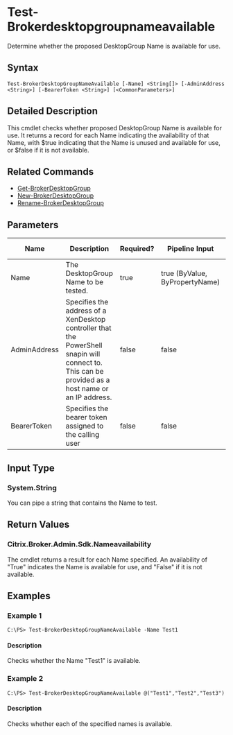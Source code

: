 ﻿
# Test-Brokerdesktopgroupnameavailable
Determine whether the proposed DesktopGroup Name is available for use.
## Syntax
```
Test-BrokerDesktopGroupNameAvailable [-Name] <String[]> [-AdminAddress <String>] [-BearerToken <String>] [<CommonParameters>]
```
## Detailed Description
This cmdlet checks whether proposed DesktopGroup Name is available for use. It returns a record for each Name indicating the availability of that Name, with \$true indicating that the Name is unused and available for use, or \$false if it is not available.


## Related Commands

* [Get-BrokerDesktopGroup](../Get-BrokerDesktopGroup/)
* [New-BrokerDesktopGroup](../New-BrokerDesktopGroup/)
* [Rename-BrokerDesktopGroup](../Rename-BrokerDesktopGroup/)
## Parameters
| Name   | Description | Required? | Pipeline Input | Default Value |
| --- | --- | --- | --- | --- |
| Name | The DesktopGroup Name to be tested. | true | true (ByValue, ByPropertyName) |  |
| AdminAddress | Specifies the address of a XenDesktop controller that the PowerShell snapin will connect to. This can be provided as a host name or an IP address. | false | false | Localhost. Once a value is provided by any cmdlet, this value will become the default. |
| BearerToken | Specifies the bearer token assigned to the calling user | false | false |  |

## Input Type

### System.String
You can pipe a string that contains the Name to test.
## Return Values

### Citrix.Broker.Admin.Sdk.Nameavailability
The cmdlet returns a result for each Name specified. An availability of "True" indicates the Name is available for use, and "False" if it is not available.
## Examples

### Example 1
```
C:\PS> Test-BrokerDesktopGroupNameAvailable -Name Test1
```
#### Description
Checks whether the Name "Test1" is available.
### Example 2
```
C:\PS> Test-BrokerDesktopGroupNameAvailable @("Test1","Test2","Test3")
```
#### Description
Checks whether each of the specified names is available.

